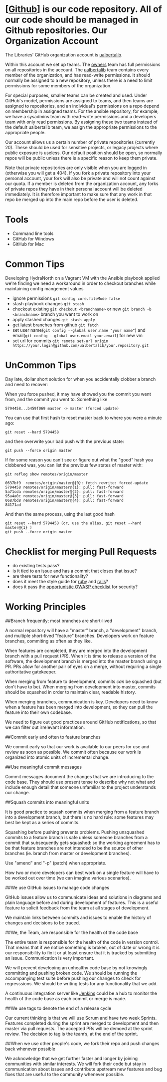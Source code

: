[[Github](https://github.com)] is our code repository. All of our code should be managed in Github
repositories. 
Our Organization Account
==============
The Libraries' GitHub organization account is [ualbertalib](https://github.com/ualbertalib). 

Within this account we set up teams. The [owners](https://github.com/orgs/ualbertalib/teams/owners) team has full permissions on all repositories in the account. The [ualbertalib](https://github.com/orgs/ualbertalib/teams/ualbertalib) team contains every member of the organization, and has read-write permissions. It should normally be assigned to a new repository, unless there is a need to limit permissions for some members of the organization.

For special purposes, smaller teams can be created and used. Under GitHub's model, permissions are assigned to teams, and then teams are assigned to repositories, and an individual's permissions on a repo depend on membership in assigned teams. For the ansible repository, for example, we have a sysadmins team with read-write permissions and a developers team with only read permissions. By assigning these two teams instead of the default ualbertalib team, we assign the appropriate permissions to the appropriate people.

Our account allows us a certain number of private repositories (currently 20). These should be used for sensitive projects, or legacy projects where public exposure is useless. Our default position should be open, so normally repos will be public unless there is a specific reason to keep them private.

Note that private repositories are only visible when you are logged in (otherwise you will get a 404). If you fork a private repository into your personal account, your fork will also be private and will not count against our quota. If a member is deleted from the organization account, any forks of private repos they have in their personal account will be deleted immediately. It is therefore important to make sure that any work in that repo be merged up into the main repo before the user is deleted.

Tools
========
* Command line tools
* GitHub for Windows
* GitHub for Mac

Common Tips
===========
Developing HydraNorth on a Vagrant VM with the Ansible playbook applied we're finding we need a workaround in order to checkout branches while maintaining config mangement values
* ignore permissions ```git config core.fileMode false```
* stash playbook changes ```git stash```
* checkout existing ```git checkout <branchname>``` or new ```git branch -b <branchname>``` branch you want to work on 
* apply stashed changes ```git stash apply```
* get latest branches from github ```git fetch```
* set user name(```git config --global user.name "your name"```) and email(```git config --global user.email your.email```) for new vm  
* set url for commits ```git remote set-url origin  https://your.login@github.com/ualbertalib/your.repository.git```

UnCommon Tips
=============

Day late, dollar short solution for when you accidentally clobber a branch and need to recover:

When you force pushed, it may have showed you the commit you went from, and the commit you went to. Something like

```5794458...b459f069 master -> master (forced update)```

You can use that first hash to reset master back to where you were a minute ago:

```git reset --hard 5794458```

and then overwrite your bad push with the previous state:

```git push --force origin master```

If for some reason you can't see or figure out what the "good" hash you clobbered was, you can list the previous few states of master with:

```git reflog show remotes/origin/master```

```
0637bf9  remotes/origin/master@{0}: fetch rewrite: forced-update
5794458 remotes/origin/master@{1}: pull: fast-forward
5a71cda remotes/origin/master@{2}: pull: fast-forward
95a4a0c remotes/origin/master@{3}: pull: fast-forward
0687bd8 remotes/origin/master@{4}: pull: fast-forward
84171ad 
```

And then the same process, using the last good hash
```
git reset --hard 5794458 (or, use the alias, git reset --hard master@{1} )
git push --force origin master
```

Checklist for merging Pull Requests
===================================
* do existing tests pass?
* is it tied to an issue and has a commit that closes that issue?
* are there tests for new functionality?
* does it meet the style guide for [ruby](https://github.com/bbatsov/ruby-style-guide) and [rails](https://github.com/bbatsov/rails-style-guide)?
* does it pass the [opportunistic OWASP checklist](https://www.owasp.org/images/5/58/OWASP_ASVS_Version_2.pdf) for security?

Working Principles
=========
##Branch frequently; most branches are short-lived

A normal repository will have a "master" branch, a "development" branch, and multiple short-lived "feature" branches. Developers work on feature branches, commiting as often as they like.

When features are completed, they are merged into the development branch with a pull request (PR). When it is time to release a version of the software, the development branch is merged into the master branch using a PR. PRs allow for another pair of eyes on a merge, without requiring a single authoritative gatekeeper.

When merging from feature to development, commits *can* be squashed (but
don't have to be). When merging from development into master, commits
should be squashed in order to maintain clear, readable history.

When merging branches, communication is key. Developers need to know
when a feature has been merged into development, so they can pull the
feature into their own codebase.

We need to figure out good practices around GitHub notifications, so
that we can filter out irrelevant information.

##Commit early and often to feature branches

We commit early so that our work is available to our peers for use and review as soon as possible.  We commit often because our work is organized into atomic units of incremental change.

##Use meaningful commit messages

Commit messages document the changes that we are introducing to the code base.  They should use present tense to describe why not what and include enough detail that someone unfamiliar to the project understands our change.

##Squash commits into meaningful units

It is good practice to squash commits when merging from a feature branch into a development branch, but there is no hard rule: some features may best be kept as a series of commits.

Squashing before pushing prevents problems. Pushing unsquashed commits to a feature branch is safe unless someone branches from a commit that subsequently gets squashed: so the working agreement has to be that feature branches are not intended to be the source of other branches (ie. branch from master or development branches).

Use "amend" and "-p" (patch) when appropriate.

How two or more developers can best work on a single feature will have to be worked out over time (we can imagine various scenarios).
 
##We use GitHub issues to manage code changes

GitHub issues allow us to communicate ideas and solutions in diagrams and plain language before and during development of features. This is a useful feature to solicit feedback from the team at all stages of development.

We maintain links between commits and issues to enable the history of changes and decisions to be traced.

##We, the Team, are responsible for the health of the code base

The entire team is responsible for the health of the code in version control.  That means that if we notice something is broken, out of date or wrong it is our responsibility to fix it or at least ensure that it is tracked by submitting an issue. Communication is very important. 

We will prevent developing an unhealthy code base by not knowingly committing and pushing broken code.  We should be running the accompanying test suite before pushing our changes to check for regresssions.  We should be writing tests for any functionality that we add. 

A continuous integration server like [Jenkins](http://cardiff.library.ualberta.ca/) could be a hub to monitor the health of the code base as each commit or merge is made.

##We use tags to denote the end of a release cycle

Our current thinking is that we will use Scrum and have two week Sprints.  Features completed during the sprint are merged to development and then master via pull requests.  The accepted PRs will be demoed at the sprint review. The decision to tag is the team’s, at the end of the sprint.

##When we use other people's code, we fork their repo and push changes back whenever possible

We acknowledge that we get further faster and longer by joining communities with similar interests. We will fork their code but stay in communication about issues and contribute upstream new features and bug fixes that are useful to the community whenever possible.
